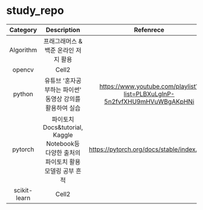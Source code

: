 # study_repo

<!--Table-->
|Category|Description|Refenrece|
|:--:|:--:|:--:|
|Algorithm|프래그래머스 & 백준 온라인 저지 활용||
|opencv|Cell2||
|python|유튜브 '혼자공부하는 파이썬' 동영상 강의를 활용하여 실습|https://www.youtube.com/playlist?list=PLBXuLgInP-5n2fvfXHU9mHVuWBgAKpHNi|
|pytorch|파이토치 Docs&tutorial, Kaggle Notebook등 다양한 출처의 파이토치 활용 모델링 공부 흔적 |https://pytorch.org/docs/stable/index.html|
|scikit-learn|Cell2||


